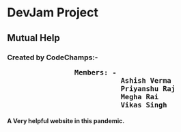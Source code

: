 <h1>DevJam Project</h1>
<h2>Mutual Help</h2>
<h3>Created by CodeChamps:-
<pre>                Members: -          
                           Ashish Verma
                           Priyanshu Raj
                           Megha Rai
                           Vikas Singh</pre></h3>
<h4>A Very helpful website in this pandemic. </h4>
